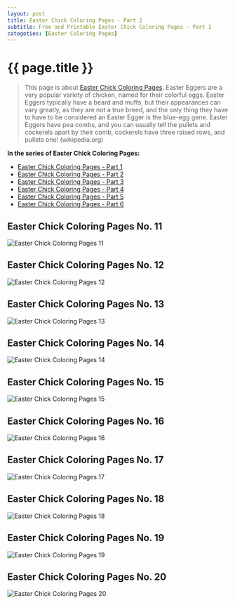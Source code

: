 ```yaml
---
layout: post
title: Easter Chick Coloring Pages - Part 2
subtitle: Free and Printable Easter Chick Coloring Pages - Part 2
categoties: [Easter Coloring Pages]
---
```

{{ page.title }}
================
> This page is about [Easter Chick Coloring Pages](https://hoanghabelle.github.io/). Easter Eggers are a very popular variety of chicken, named for their colorful eggs. Easter Eggers typically have a beard and muffs, but their appearances can vary greatly, as they are not a true breed, and the only thing they have to have to be considered an Easter Egger is the blue-egg gene. Easter Eggers have pea combs, and you can usually tell the pullets and cockerels apart by their comb, cockerels have three raised rows, and pullets one! (wikipedia.org)

**In the series of Easter Chick Coloring Pages:**

* [Easter Chick Coloring Pages - Part 1](https://hoanghabelle.github.io/2017/11/10/Easter-Chick-Coloring-Pages-part-1.html)
* [Easter Chick Coloring Pages - Part 2](https://hoanghabelle.github.io/2017/11/10/Easter-Chick-Coloring-Pages-part-2.html)
* [Easter Chick Coloring Pages - Part 3](https://hoanghabelle.github.io/2017/11/10/Easter-Chick-Coloring-Pages-part-3.html)
* [Easter Chick Coloring Pages - Part 4](https://hoanghabelle.github.io/2017/11/10/Easter-Chick-Coloring-Pages-part-4.html)
* [Easter Chick Coloring Pages - Part 5](https://hoanghabelle.github.io/2017/11/10/Easter-Chick-Coloring-Pages-part-5.html)
* [Easter Chick Coloring Pages - Part 6](https://hoanghabelle.github.io/2017/11/10/Easter-Chick-Coloring-Pages-part-6.html)
## Easter Chick Coloring Pages No. 11
![Easter Chick Coloring Pages 11](https://hoanghabelle.github.io/img1/Easter-Chick-Coloring-Pages%20(11).jpg "Easter Chick Coloring Pages 11")

## Easter Chick Coloring Pages No. 12
![Easter Chick Coloring Pages 12](https://hoanghabelle.github.io/img1/Easter-Chick-Coloring-Pages%20(12).jpg "Easter Chick Coloring Pages 12")

## Easter Chick Coloring Pages No. 13
![Easter Chick Coloring Pages 13](https://hoanghabelle.github.io/img1/Easter-Chick-Coloring-Pages%20(13).jpg "Easter Chick Coloring Pages 13")

## Easter Chick Coloring Pages No. 14
![Easter Chick Coloring Pages 14](https://hoanghabelle.github.io/img1/Easter-Chick-Coloring-Pages%20(14).jpg "Easter Chick Coloring Pages 14")

<script async src="//pagead2.googlesyndication.com/pagead/js/adsbygoogle.js"></script><ins class="adsbygoogle" style="display:block" data-ad-format="fluid" data-ad-layout-key="-8i+1w-dq+e9+ft" data-ad-client="ca-pub-6753140515841889" data-ad-slot="6190446671"></ins> <script> (adsbygoogle = window.adsbygoogle || []).push({}); </script>

## Easter Chick Coloring Pages No. 15
![Easter Chick Coloring Pages 15](https://hoanghabelle.github.io/img1/Easter-Chick-Coloring-Pages%20(15).jpg "Easter Chick Coloring Pages 15")

## Easter Chick Coloring Pages No. 16
![Easter Chick Coloring Pages 16](https://hoanghabelle.github.io/img1/Easter-Chick-Coloring-Pages%20(16).jpg "Easter Chick Coloring Pages 16")

## Easter Chick Coloring Pages No. 17
![Easter Chick Coloring Pages 17](https://hoanghabelle.github.io/img1/Easter-Chick-Coloring-Pages%20(17).jpg "Easter Chick Coloring Pages 17")

## Easter Chick Coloring Pages No. 18
![Easter Chick Coloring Pages 18](https://hoanghabelle.github.io/img1/Easter-Chick-Coloring-Pages%20(18).jpg "Easter Chick Coloring Pages 18")

<script async src="//pagead2.googlesyndication.com/pagead/js/adsbygoogle.js"></script><ins class="adsbygoogle" style="display:block" data-ad-format="fluid" data-ad-layout-key="-8i+1w-dq+e9+ft" data-ad-client="ca-pub-6753140515841889" data-ad-slot="6190446671"></ins> <script> (adsbygoogle = window.adsbygoogle || []).push({}); </script>

## Easter Chick Coloring Pages No. 19
![Easter Chick Coloring Pages 19](https://hoanghabelle.github.io/img1/Easter-Chick-Coloring-Pages%20(19).jpg "Easter Chick Coloring Pages 19")

## Easter Chick Coloring Pages No. 20
![Easter Chick Coloring Pages 20](https://hoanghabelle.github.io/img1/Easter-Chick-Coloring-Pages%20(20).jpg "Easter Chick Coloring Pages 20")

